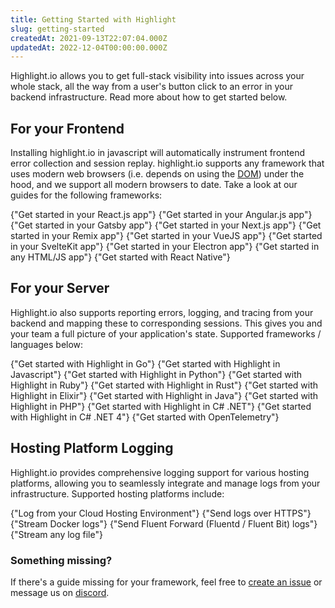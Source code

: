 ```yaml
---
title: Getting Started with Highlight
slug: getting-started
createdAt: 2021-09-13T22:07:04.000Z
updatedAt: 2022-12-04T00:00:00.000Z
---
```


Highlight.io allows you to get full-stack visibility into issues across your whole stack, all the way from a user's button click to an error in your backend infrastructure. Read more about how to get started below.

## For your Frontend

Installing highlight.io in javascript will automatically instrument frontend error collection and session replay. highlight.io supports any framework that uses modern web browsers (i.e. depends on using the [DOM](https://www.w3schools.com/js/js_htmldom.asp)) under the hood, and we support all modern browsers to date. Take a look at our guides for the following frameworks:

<DocsCardGroup>
    <DocsCard title="React" href="./browser/reactjs.md">
        {"Get started in your React.js app"}
    </DocsCard>
    <DocsCard title="Angular"  href="./browser/angular.md">
        {"Get started in your Angular.js app"}
    </DocsCard>
    <DocsCard title="Gatsby"  href="./browser/gatsbyjs.md">
        {"Get started in your Gatsby app"}
    </DocsCard>
    <DocsCard title="Next.js"  href="./browser/nextjs.md">
        {"Get started in your Next.js app"}
    </DocsCard>
    <DocsCard title="Remix"  href="./browser/remix.md">
        {"Get started in your Remix app"}
    </DocsCard>
    <DocsCard title="VueJS"  href="./browser/vuejs.md">
        {"Get started in your VueJS app"}
    </DocsCard>
    <DocsCard title="SvelteKit"  href="./browser/6_sveltekit.md">
        {"Get started in your SvelteKit app"}
    </DocsCard>
    <DocsCard title="Electron"  href="./browser/7_electron.md">
        {"Get started in your Electron app"}
    </DocsCard>
    <DocsCard title="Other HTML"  href="./browser/8_other.md">
        {"Get started in any HTML/JS app"}
    </DocsCard>
    <DocsCard title="React Native" href="./browser/9_react-native.md">
        {"Get started with React Native"}
    </DocsCard>
</DocsCardGroup>

## For your Server

Highlight.io also supports reporting errors, logging, and tracing from your backend and mapping these to corresponding sessions. This gives you and your team a full picture of your application's state. Supported frameworks / languages below:

<DocsCardGroup>
    <DocsCard title="Go" href="./server/go/overview">
        {"Get started with Highlight in Go"}
    </DocsCard>
    <DocsCard title="JS / TS" href="./server/js/overview">
        {"Get started with Highlight in Javascript"}
    </DocsCard>
    <DocsCard title="Python" href="./server/python/overview">
        {"Get started with Highlight in Python"}
    </DocsCard>
    <DocsCard title="Ruby" href="./server/ruby/1_overview.md">
        {"Get started with Highlight in Ruby"}
    </DocsCard>
    <DocsCard title="Rust" href="./server/rust/1_overview.md">
        {"Get started with Highlight in Rust"}
    </DocsCard>
    <DocsCard title="Elixir" href="./server/elixir/1_overview.md">
        {"Get started with Highlight in Elixir"}
    </DocsCard>
    <DocsCard title="Java" href="./server/java-other.md">
        {"Get started with Highlight in Java"}
    </DocsCard>
    <DocsCard title="PHP" href="./server/php-other.md">
        {"Get started with Highlight in PHP"}
    </DocsCard>
    <DocsCard title="C# .NET" href="./server/dotnet.md">
        {"Get started with Highlight in C# .NET"}
    </DocsCard>
    <DocsCard title="C# .NET 4" href="./server/dotnet-4.md">
        {"Get started with Highlight in C# .NET 4"}
    </DocsCard>
    <DocsCard title="Native OpenTelemetry" href="./6_native-opentelemetry/2_error-monitoring.md">
        {"Get started with OpenTelemetry"}
    </DocsCard>
</DocsCardGroup>

## Hosting Platform Logging

Highlight.io provides comprehensive logging support for various hosting platforms, allowing you to seamlessly integrate and manage logs from your infrastructure. Supported hosting platforms include:

<DocsCardGroup>
    <DocsCard title="Cloud" href="./server/6_hosting/1_overview.md">
        {"Log from your Cloud Hosting Environment"}
    </DocsCard>
    <DocsCard title="curl" href="./server/http.md">
        {"Send logs over HTTPS"}
    </DocsCard>
    <DocsCard title="Docker" href="./server/docker.md">
        {"Stream Docker logs"}
    </DocsCard>
    <DocsCard title="Fluent Forward" href="./server/fluentforward.md">
        {"Send Fluent Forward (Fluentd / Fluent Bit) logs"}
    </DocsCard>
    <DocsCard title="File" href="./server/file.md">
        {"Stream any log file"}
    </DocsCard>
</DocsCardGroup>

### Something missing?

If there's a guide missing for your framework, feel free to [create an issue](https://github.com/highlight/highlight/issues/new?assignees=&labels=external+bug+%2F+request&template=feature_request.md&title=) or message us on [discord](https://highlight.io/community).
